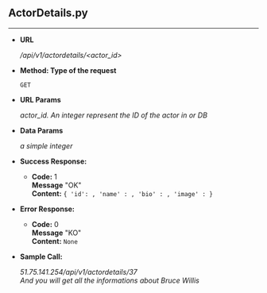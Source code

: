 ## **ActorDetails.py**
---

- **URL**

  _/api/v1/actordetails/<actor_id>_

- **Method: Type of the request**

  `GET`

- **URL Params**

  _actor_id. An integer represent the ID of the actor in or DB_

- **Data Params**

  _a simple integer_

- **Success Response:**

  - **Code:** 1 <br />
    **Message** "OK"  
    **Content:** `{ 'id': ,
                    'name' : ,
                    'bio' : ,
                    'image' :
                    }`

- **Error Response:**

  - **Code:** 0 <br />
    **Message** "KO"  
    **Content:** `None`

- **Sample Call:**

  _51.75.141.254/api/v1/actordetails/37  
  And you will get all the informations about Bruce Willis_
